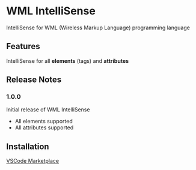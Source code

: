 # WML IntelliSense

IntelliSense for WML (Wireless Markup Language) programming language

## Features

IntelliSense for all **elements** (tags) and **attributes**

## Release Notes
### 1.0.0

Initial release of WML IntelliSense
- All elements supported
- All attributes supported

## Installation
[VSCode Marketplace](https://marketplace.visualstudio.com/items?itemName=NDXCode.wml-intellisense)
